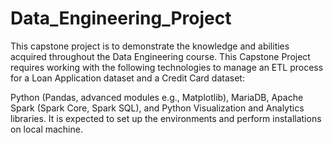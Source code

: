 # Data_Engineering_Project

This capstone project is to demonstrate the knowledge and abilities acquired throughout the Data Engineering course.
This Capstone Project requires working with the following technologies to manage an ETL process for a Loan Application dataset and a Credit Card dataset:

Python (Pandas, advanced modules e.g., Matplotlib), MariaDB, Apache Spark (Spark Core, Spark SQL), and Python Visualization and Analytics libraries. It is expected to set up the environments and perform installations on local machine. 
